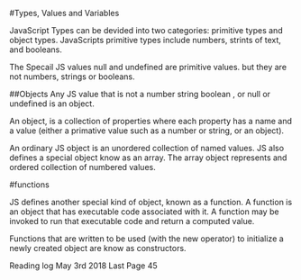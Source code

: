 #Types, Values and Variables


JavaScript Types can be devided into two categories: primitive types and object types. 
JavaScripts primitive types include numbers, strints of text,
and booleans. 

The Specail JS values null and undefined are primitive values. but they are not numbers, strings or booleans. 

##Objects
Any JS value that is not a number string boolean , or null or undefined is an object. 

An object, is a collection of properties where each property has a name and a value (either a primative value such as a number or string, or an object).

An ordinary JS object is an unordered collection of named values. JS also defines a special object know as an array. 
The array object represents and ordered collection of numbered values. 

#functions

JS defines another special kind of object, known as a function. A function is an object that has executable code associated with it. 
A function may be invoked to run that executable code and return a computed value. 

Functions that are written to be used (with the new operator) to initialize a newly created object are know as constructors. 

Reading log May 3rd 2018
Last Page 45 